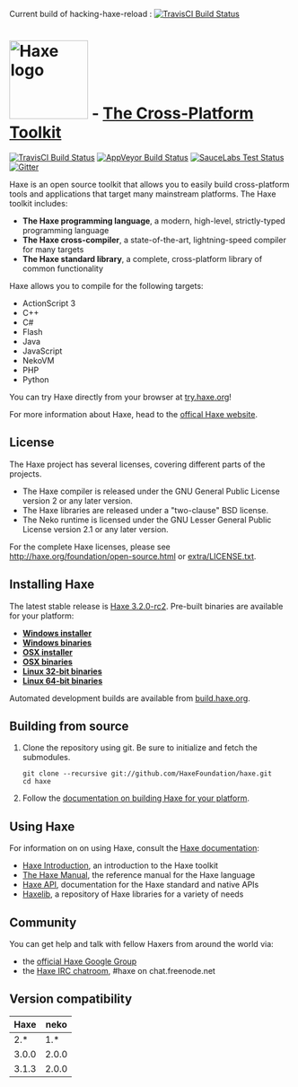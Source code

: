 Current build of hacking-haxe-reload : [![TravisCI Build Status](https://travis-ci.org/pleclech/hacking-haxe.svg?branch=hacking-haxe-reload)](https://travis-ci.org/pleclech/hacking-haxe)

# [<img src="http://haxe.org/img/haxe-logo-horizontal.svg" alt="Haxe logo" width="140">](http://haxe.org) - [The Cross-Platform Toolkit](http://haxe.org)
[![TravisCI Build Status](https://travis-ci.org/HaxeFoundation/haxe.svg?branch=development)](https://travis-ci.org/HaxeFoundation/haxe)
[![AppVeyor Build Status](https://ci.appveyor.com/api/projects/status/github/HaxeFoundation/haxe?branch=development&svg=true)](https://ci.appveyor.com/project/HaxeFoundation/haxe)
[![SauceLabs Test Status](https://saucelabs.com/buildstatus/haxe)](https://saucelabs.com/u/haxe)
[![Gitter](https://badges.gitter.im/Join%20Chat.svg)](https://gitter.im/HaxeFoundation/haxe?utm_source=badge&utm_medium=badge&utm_campaign=pr-badge)

Haxe is an open source toolkit that allows you to easily build cross-platform tools and applications that target many mainstream platforms. The Haxe toolkit includes:

 * **The Haxe programming language**, a modern, high-level, strictly-typed programming language
 * **The Haxe cross-compiler**, a state-of-the-art, lightning-speed compiler for many targets
 * **The Haxe standard library**, a complete, cross-platform library of common functionality

Haxe allows you to compile for the following targets:

 * ActionScript 3
 * C++
 * C#
 * Flash
 * Java
 * JavaScript
 * NekoVM
 * PHP
 * Python

You can try Haxe directly from your browser at [try.haxe.org](http://try.haxe.org)!

For more information about Haxe, head to the [offical Haxe website](http://haxe.org).

## License

The Haxe project has several licenses, covering different parts of the projects.

 * The Haxe compiler is released under the GNU General Public License version 2 or any later version.
 * The Haxe libraries are released under a "two-clause" BSD license.
 * The Neko runtime is licensed under the GNU Lesser General Public License version 2.1 or any later version.

For the complete Haxe licenses, please see http://haxe.org/foundation/open-source.html or [extra/LICENSE.txt](extra/LICENSE.txt).

## Installing Haxe

The latest stable release is [Haxe 3.2.0-rc2](http://haxe.org/download/version/3.2.0-rc.2/). Pre-built binaries are available for your platform:

 * **[Windows installer](http://haxe.org/download/file/3.2.0-rc.2/haxe-3.2.0-rc2-win.exe)**
 * **[Windows binaries](http://haxe.org/download/file/3.2.0-rc.2/haxe-3.2.0-rc2-win.zip)**
 * **[OSX installer](http://haxe.org/download/file/3.2.0-rc.2/haxe-3.2.0-rc2-osx-installer.pkg)**
 * **[OSX binaries](http://haxe.org/download/file/3.2.0-rc.2/haxe-3.2.0-rc2-osx.tar.gz)**
 * **[Linux 32-bit binaries](http://haxe.org/download/file/3.2.0-rc.2/haxe-3.2.0-rc2-linux32.tar.gz)**
 * **[Linux 64-bit binaries](http://haxe.org/download/file/3.2.0-rc.2/haxe-3.2.0-rc2-linux64.tar.gz)**

Automated development builds are available from [build.haxe.org](http://build.haxe.org).

## Building from source

 1. Clone the repository using git. Be sure to initialize and fetch the submodules.

        git clone --recursive git://github.com/HaxeFoundation/haxe.git
        cd haxe

 2. Follow the [documentation on building Haxe for your platform](http://haxe.org/documentation/introduction/building-haxe.html).

## Using Haxe

For information on on using Haxe, consult the [Haxe documentation](http://haxe.org/documentation):

 * [Haxe Introduction](http://haxe.org/documentation/introduction), an introduction to the Haxe toolkit
 * [The Haxe Manual](http://haxe.org/manual), the reference manual for the Haxe language
 * [Haxe API](http://api.haxe.org), documentation for the Haxe standard and native APIs
 * [Haxelib](http://lib.haxe.org), a repository of Haxe libraries for a variety of needs

## Community

You can get help and talk with fellow Haxers from around the world via:

 * the [official Haxe Google Group](https://groups.google.com/forum/#!forum/haxelang)
 * the [Haxe IRC chatroom](http://unic0rn.github.io/tiramisu/haxe), #haxe on chat.freenode.net

## Version compatibility

Haxe   | neko
----   | -----
2.*    | 1.*
3.0.0  | 2.0.0
3.1.3  | 2.0.0
